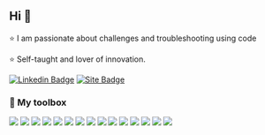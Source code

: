 ## Hi 👋

:star: I am passionate about challenges and troubleshooting using code

:star: Self-taught and lover of innovation.

[![Linkedin Badge](https://img.shields.io/badge/-Messias%20Martins-blue?style=flat-square&logo=Linkedin&logoColor=white&link=https://www.linkedin.com/in/messias-martins/)](https://www.linkedin.com/in/messias-martins/) [![Site Badge](https://img.shields.io/badge/-Portfolio-darkcyan?style=flat-square&icon=postwoman&logoColor=white&link=https://martinsmessias.github.io/)](https://martinsmessias.github.io/)

### :toolbox: My toolbox

<img src="https://img.shields.io/static/v1?label=&message=React&color=blue&style=flat-square&logo=react&logoColor=white" /> <img src="https://img.shields.io/static/v1?label=&message=HTML5&color=orange&style=flat-square&logo=html5&logoColor=white" /> <img src="https://img.shields.io/static/v1?label=&message=CSS3&color=blue&style=flat-square&logo=css3&logoColor=white" /> <img src="https://img.shields.io/static/v1?label=&message=JavaScript&color=yellow&style=flat-square&logo=javascript&logoColor=white" /> <img src="https://img.shields.io/static/v1?label=&message=Typescript&color=blue&style=flat-square&logo=Typescript&logoColor=white" /> <img src="https://img.shields.io/static/v1?label=&message=Django&color=darkgreen&style=flat-square&logo=django&logoColor=white" /> <img src="https://img.shields.io/static/v1?label=&message=Python&color=blue&style=flat-square&logo=python&logoColor=white" /> <img src="https://img.shields.io/static/v1?label=&message=Node.JS&color=darkgreen&style=flat-square&logo=node.js&logoColor=white" /> <img src="https://img.shields.io/static/v1?label=&message=Typescript&color=blue&style=flat-square&logo=Typescript&logoColor=white" /> <img src="https://img.shields.io/static/v1?label=&message=MySQL&color=gray&style=flat-square&logo=mysql&logoColor=white" /> <img src="https://img.shields.io/static/v1?label=&message=MongoDB&color=darkgreen&style=flat-square&logo=mongodb&logoColor=white" /> <img src="https://img.shields.io/static/v1?label=&message=PostgreSQL&color=blue&style=flat-square&logo=postgresql&logoColor=white" /> <img src="https://img.shields.io/static/v1?label=&message=Git&color=orange&style=flat-square&logo=git&logoColor=white" /> <img src="https://img.shields.io/static/v1?label=&message=Docker&color=blue&style=flat-square&logo=docker&logoColor=white" /> <img src="https://img.shields.io/static/v1?label=&message=AWS&color=darkorange&style=flat-square&logo=amazon-aws&logoColor=white" />
